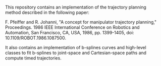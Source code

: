 This repository contains an implementation of the trajectory planning method described in the following paper:

F. Pfeiffer and R. Johanni, "A concept for manipulator trajectory planning," Proceedings. 1986 IEEE International Conference on Robotics and Automation, San Francisco, CA, USA, 1986, pp. 1399-1405, doi: 10.1109/ROBOT.1986.1087500.

It also contains an implementation of b-splines curves and high-level classes to
fit b-splines to joint-space and Cartesian-space paths and compute timed
trajectories.
